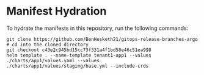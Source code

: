 # Manifest Hydration

To hydrate the manifests in this repository, run the following commands:

```shell
git clone https://github.com/BenHesketh21/gitops-release-branches-argo
# cd into the cloned directory
git checkout c43e2c945bd15cc73f331a4f1bd58e46c51ea998
helm template . --name-template tenant1-app1 --values ./charts/app1/values.yaml --values ./charts/app1/values/staging/base.yml --include-crds
```
